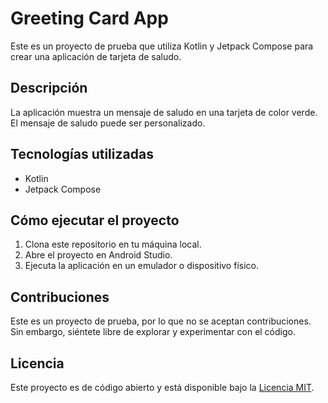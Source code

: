 # Greeting Card App

Este es un proyecto de prueba que utiliza Kotlin y Jetpack Compose para crear una aplicación de tarjeta de saludo.

## Descripción

La aplicación muestra un mensaje de saludo en una tarjeta de color verde. El mensaje de saludo puede ser personalizado.

## Tecnologías utilizadas

- Kotlin
- Jetpack Compose

## Cómo ejecutar el proyecto

1. Clona este repositorio en tu máquina local.
2. Abre el proyecto en Android Studio.
3. Ejecuta la aplicación en un emulador o dispositivo físico.

## Contribuciones

Este es un proyecto de prueba, por lo que no se aceptan contribuciones. Sin embargo, siéntete libre de explorar y experimentar con el código.

## Licencia

Este proyecto es de código abierto y está disponible bajo la [Licencia MIT](LICENSE).
